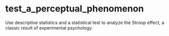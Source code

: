 # test_a_perceptual_phenomenon
Use descriptive statistics and a statistical test to analyze the Stroop effect, a classic result of experimental psychology.
